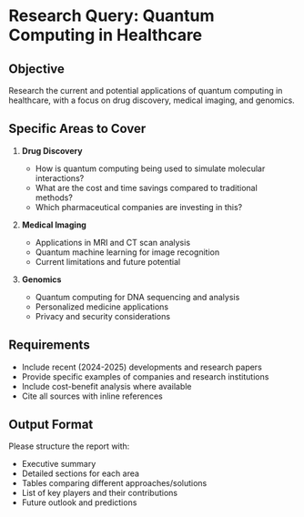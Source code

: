 # Research Query: Quantum Computing in Healthcare

## Objective
Research the current and potential applications of quantum computing in healthcare, with a focus on drug discovery, medical imaging, and genomics.

## Specific Areas to Cover

1. **Drug Discovery**
   - How is quantum computing being used to simulate molecular interactions?
   - What are the cost and time savings compared to traditional methods?
   - Which pharmaceutical companies are investing in this?

2. **Medical Imaging**
   - Applications in MRI and CT scan analysis
   - Quantum machine learning for image recognition
   - Current limitations and future potential

3. **Genomics**
   - Quantum computing for DNA sequencing and analysis
   - Personalized medicine applications
   - Privacy and security considerations

## Requirements
- Include recent (2024-2025) developments and research papers
- Provide specific examples of companies and research institutions
- Include cost-benefit analysis where available
- Cite all sources with inline references

## Output Format
Please structure the report with:
- Executive summary
- Detailed sections for each area
- Tables comparing different approaches/solutions
- List of key players and their contributions
- Future outlook and predictions
